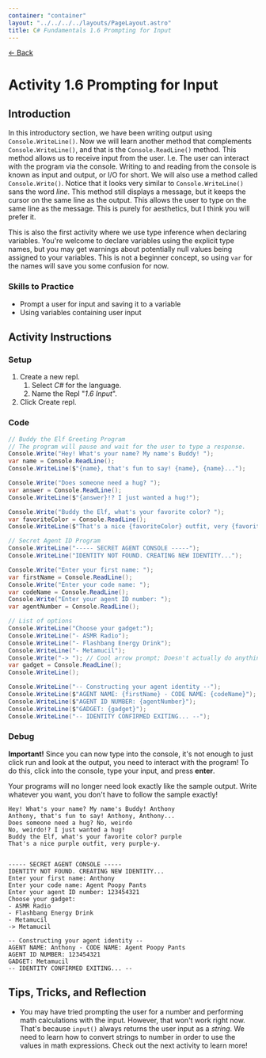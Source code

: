 ```yaml
---
container: "container"
layout: "../../../../layouts/PageLayout.astro"
title: C# Fundamentals 1.6 Prompting for Input
---
```


[← Back](/courses/c-sharp-fundamentals/)

# Activity 1.6 Prompting for Input

## Introduction

In this introductory section, we have been writing output using `Console.WriteLine()`. Now we will learn another method that complements `Console.WriteLine()`, and that is the `Console.ReadLine()` method. This method allows us to receive input from the user. I.e. The user can interact with the program via the console. Writing to and reading from the console is known as input and output, or I/O for short. We will also use a method called `Console.Write()`. Notice that it looks very similar to `Console.WriteLine()` sans the word _line_. This method still displays a message, but it keeps the cursor on the same line as the output. This allows the user to type on the same line as the message. This is purely for aesthetics, but I think you will prefer it.

This is also the first activity where we use type inference when declaring variables. You're welcome to declare variables using the explicit type names, but you may get warnings about potentially null values being assigned to your variables. This is not a beginner concept, so using `var` for the names will save you some confusion for now.

### Skills to Practice

- Prompt a user for input and saving it to a variable
- Using variables containing user input

## Activity Instructions

### Setup

1. Create a new repl.
   1. Select _C#_ for the language.
   2. Name the Repl "_1.6 Input_".
2. Click Create repl.

### Code

```cs
// Buddy the Elf Greeting Program
// The program will pause and wait for the user to type a response.
Console.Write("Hey! What's your name? My name's Buddy! ");
var name = Console.ReadLine();
Console.WriteLine($"{name}, that's fun to say! {name}, {name}...");

Console.Write("Does someone need a hug? ");
var answer = Console.ReadLine();
Console.WriteLine($"{answer}!? I just wanted a hug!");

Console.Write("Buddy the Elf, what's your favorite color? ");
var favoriteColor = Console.ReadLine();
Console.WriteLine($"That's a nice {favoriteColor} outfit, very {favoriteColor}-y.\n\n");

// Secret Agent ID Program
Console.WriteLine("----- SECRET AGENT CONSOLE -----");
Console.WriteLine("IDENTITY NOT FOUND. CREATING NEW IDENTITY...");

Console.Write("Enter your first name: ");
var firstName = Console.ReadLine();
Console.Write("Enter your code name: ");
var codeName = Console.ReadLine();
Console.Write("Enter your agent ID number: ");
var agentNumber = Console.ReadLine();

// List of options
Console.WriteLine("Choose your gadget:");
Console.WriteLine("- ASMR Radio");
Console.WriteLine("- Flashbang Energy Drink");
Console.WriteLine("- Metamucil");
Console.Write("-> "); // Cool arrow prompt; Doesn't actually do anything
var gadget = Console.ReadLine();
Console.WriteLine();

Console.WriteLine("-- Constructing your agent identity --");
Console.WriteLine($"AGENT NAME: {firstName} - CODE NAME: {codeName}");
Console.WriteLine($"AGENT ID NUMBER: {agentNumber}");
Console.WriteLine($"GADGET: {gadget}");
Console.WriteLine("-- IDENTITY CONFIRMED EXITING... --");
```

### Debug

**Important!** Since you can now type into the console, it's not enough to just click run and look at the output, you need to interact with the program! To do this, click into the console, type your input, and press **enter**.

Your programs will no longer need look exactly like the sample output. Write whatever you want, you don't have to follow the sample exactly!

```
Hey! What's your name? My name's Buddy! Anthony
Anthony, that's fun to say! Anthony, Anthony...
Does someone need a hug? No, weirdo
No, weirdo!? I just wanted a hug!
Buddy the Elf, what's your favorite color? purple
That's a nice purple outfit, very purple-y.


----- SECRET AGENT CONSOLE -----
IDENTITY NOT FOUND. CREATING NEW IDENTITY...
Enter your first name: Anthony
Enter your code name: Agent Poopy Pants
Enter your agent ID number: 123454321
Choose your gadget:
- ASMR Radio
- Flashbang Energy Drink
- Metamucil
-> Metamucil

-- Constructing your agent identity --
AGENT NAME: Anthony - CODE NAME: Agent Poopy Pants
AGENT ID NUMBER: 123454321
GADGET: Metamucil
-- IDENTITY CONFIRMED EXITING... --
```

## Tips, Tricks, and Reflection

- You may have tried prompting the user for a number and performing math calculations with the input. However, that won't work right now. That's because `input()` always returns the user input as a _string_. We need to learn how to convert strings to number in order to use the values in math expressions. Check out the next activity to learn more!

